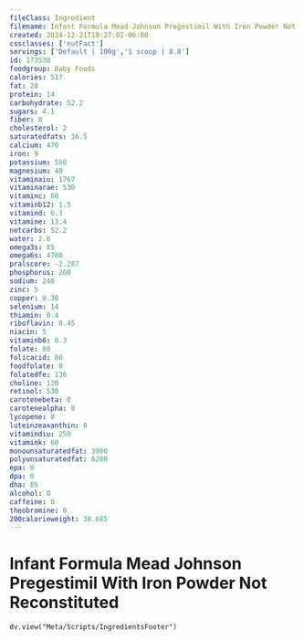 ```yaml
---
fileClass: Ingredient
filename: Infant Formula Mead Johnson Pregestimil With Iron Powder Not Reconstituted
created: 2024-12-21T19:27:02-06:00
cssclasses: ['nutFact']
servings: ['Default | 100g','1 scoop | 8.8']
id: 173538
foodgroup: Baby Foods
calories: 517
fat: 28
protein: 14
carbohydrate: 52.2
sugars: 4.1
fiber: 0
cholesterol: 2
saturatedfats: 16.5
calcium: 470
iron: 9
potassium: 550
magnesium: 40
vitaminaiu: 1767
vitaminarae: 530
vitaminc: 60
vitaminb12: 1.5
vitamind: 6.3
vitamine: 13.4
netcarbs: 52.2
water: 2.6
omega3s: 85
omega6s: 4700
pralscore: -2.287
phosphorus: 260
sodium: 240
zinc: 5
copper: 0.38
selenium: 14
thiamin: 0.4
riboflavin: 0.45
niacin: 5
vitaminb6: 0.3
folate: 80
folicacid: 80
foodfolate: 0
folatedfe: 136
choline: 120
retinol: 530
carotenebeta: 0
carotenealpha: 0
lycopene: 0
luteinzeaxanthin: 0
vitamindiu: 250
vitamink: 60
monounsaturatedfat: 3900
polyunsaturatedfat: 6200
epa: 0
dpa: 0
dha: 85
alcohol: 0
caffeine: 0
theobromine: 0
200calorieweight: 38.685
---
```


# Infant Formula Mead Johnson Pregestimil With Iron Powder Not Reconstituted

```dataviewjs
dv.view("Meta/Scripts/IngredientsFooter")
```